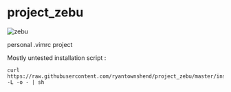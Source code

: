 # project_zebu
![zebu](http://i.imgur.com/1BK9Ylbm.jpg)


personal .vimrc project


Mostly untested installation script :

	curl https://raw.githubusercontent.com/ryantownshend/project_zebu/master/install.sh -L -o - | sh

